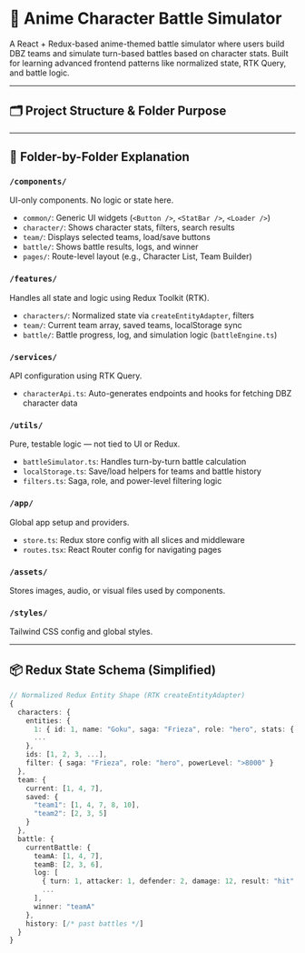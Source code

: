 # 🐉 Anime Character Battle Simulator

A React + Redux-based anime-themed battle simulator where users build DBZ teams and simulate turn-based battles based on character stats. Built for learning advanced frontend patterns like normalized state, RTK Query, and battle logic.

---

## 🗂️ Project Structure & Folder Purpose


---

## 🧠 Folder-by-Folder Explanation

### `/components/`
UI-only components. No logic or state here.
- `common/`: Generic UI widgets (`<Button />`, `<StatBar />`, `<Loader />`)
- `character/`: Shows character stats, filters, search results
- `team/`: Displays selected teams, load/save buttons
- `battle/`: Shows battle results, logs, and winner
- `pages/`: Route-level layout (e.g., Character List, Team Builder)

### `/features/`
Handles all state and logic using Redux Toolkit (RTK).
- `characters/`: Normalized state via `createEntityAdapter`, filters
- `team/`: Current team array, saved teams, localStorage sync
- `battle/`: Battle progress, log, and simulation logic (`battleEngine.ts`)

### `/services/`
API configuration using RTK Query.
- `characterApi.ts`: Auto-generates endpoints and hooks for fetching DBZ character data

### `/utils/`
Pure, testable logic — not tied to UI or Redux.
- `battleSimulator.ts`: Handles turn-by-turn battle calculation
- `localStorage.ts`: Save/load helpers for teams and battle history
- `filters.ts`: Saga, role, and power-level filtering logic

### `/app/`
Global app setup and providers.
- `store.ts`: Redux store config with all slices and middleware
- `routes.tsx`: React Router config for navigating pages

### `/assets/`
Stores images, audio, or visual files used by components.

### `/styles/`
Tailwind CSS config and global styles.

---

## 📦 Redux State Schema (Simplified)

```ts
// Normalized Redux Entity Shape (RTK createEntityAdapter)
{
  characters: {
    entities: {
      1: { id: 1, name: "Goku", saga: "Frieza", role: "hero", stats: { atk: 90, def: 70, spd: 85 } },
      ...
    },
    ids: [1, 2, 3, ...],
    filter: { saga: "Frieza", role: "hero", powerLevel: ">8000" }
  },
  team: {
    current: [1, 4, 7],
    saved: {
      "team1": [1, 4, 7, 8, 10],
      "team2": [2, 3, 5]
    }
  },
  battle: {
    currentBattle: {
      teamA: [1, 4, 7],
      teamB: [2, 3, 6],
      log: [
        { turn: 1, attacker: 1, defender: 2, damage: 12, result: "hit" },
        ...
      ],
      winner: "teamA"
    },
    history: [/* past battles */]
  }
}

